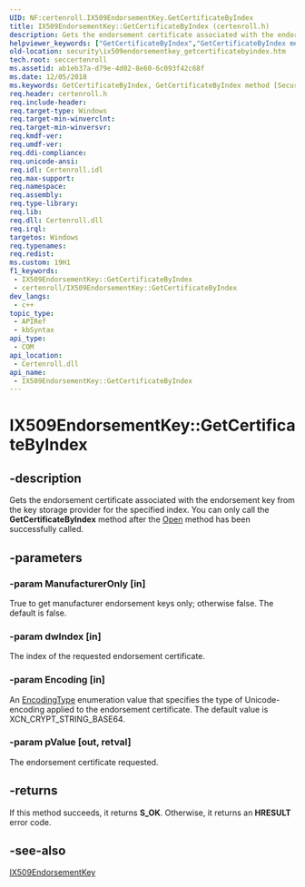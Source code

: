 ```yaml
---
UID: NF:certenroll.IX509EndorsementKey.GetCertificateByIndex
title: IX509EndorsementKey::GetCertificateByIndex (certenroll.h)
description: Gets the endorsement certificate associated with the endorsement key from the key storage provider for the specified index.
helpviewer_keywords: ["GetCertificateByIndex","GetCertificateByIndex method [Security]","GetCertificateByIndex method [Security]","IX509EndorsementKey interface","IX509EndorsementKey interface [Security]","GetCertificateByIndex method","IX509EndorsementKey.GetCertificateByIndex","IX509EndorsementKey::GetCertificateByIndex","certenroll/IX509EndorsementKey::GetCertificateByIndex","security.ix509endorsementkey_getcertificatebyindex"]
old-location: security\ix509endorsementkey_getcertificatebyindex.htm
tech.root: seccertenroll
ms.assetid: ab1eb37a-d79e-4d02-8e60-6c093f42c68f
ms.date: 12/05/2018
ms.keywords: GetCertificateByIndex, GetCertificateByIndex method [Security], GetCertificateByIndex method [Security],IX509EndorsementKey interface, IX509EndorsementKey interface [Security],GetCertificateByIndex method, IX509EndorsementKey.GetCertificateByIndex, IX509EndorsementKey::GetCertificateByIndex, certenroll/IX509EndorsementKey::GetCertificateByIndex, security.ix509endorsementkey_getcertificatebyindex
req.header: certenroll.h
req.include-header: 
req.target-type: Windows
req.target-min-winverclnt: 
req.target-min-winversvr: 
req.kmdf-ver: 
req.umdf-ver: 
req.ddi-compliance: 
req.unicode-ansi: 
req.idl: Certenroll.idl
req.max-support: 
req.namespace: 
req.assembly: 
req.type-library: 
req.lib: 
req.dll: Certenroll.dll
req.irql: 
targetos: Windows
req.typenames: 
req.redist: 
ms.custom: 19H1
f1_keywords:
 - IX509EndorsementKey::GetCertificateByIndex
 - certenroll/IX509EndorsementKey::GetCertificateByIndex
dev_langs:
 - c++
topic_type:
 - APIRef
 - kbSyntax
api_type:
 - COM
api_location:
 - Certenroll.dll
api_name:
 - IX509EndorsementKey::GetCertificateByIndex
---
```


# IX509EndorsementKey::GetCertificateByIndex


## -description

Gets the endorsement certificate associated with the endorsement key from the key storage provider for the specified index. You can only call the <b>GetCertificateByIndex</b> method after the <a href="/windows/desktop/api/certenroll/nf-certenroll-ix509endorsementkey-open">Open</a> method has been successfully called.

## -parameters

### -param ManufacturerOnly [in]

True to get manufacturer endorsement keys only; otherwise false. The default is false.

### -param dwIndex [in]

The index of the requested endorsement certificate.

### -param Encoding [in]

An <a href="/windows/desktop/api/certenroll/ne-certenroll-encodingtype">EncodingType</a> enumeration value that specifies the type of Unicode-encoding applied to the  endorsement certificate. The default value is XCN_CRYPT_STRING_BASE64.

### -param pValue [out, retval]

The endorsement certificate requested.

## -returns

If this method succeeds, it returns <b xmlns:loc="http://microsoft.com/wdcml/l10n">S_OK</b>. Otherwise, it returns an <b xmlns:loc="http://microsoft.com/wdcml/l10n">HRESULT</b> error code.

## -see-also

<a href="/windows/desktop/api/certenroll/nn-certenroll-ix509endorsementkey">IX509EndorsementKey</a>

